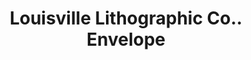 ---
doi: 10.7916/D8TT62XZ
date_other: '1893'
date_other_textual: '1893'
form: printed ephemera
genre:
- Envelopes
name:
- Louisville Lithographic Co.
object_in_context_url: https://biggert.cul.columbia.edu/items/view/ave_biggert_00316
subject_hierarchical_geographic:
- Louisville, Kentucky, United States
subject_name:
- Louisville Lithographic Co.
title: Louisville Lithographic Co.. Envelope
sort_title: Louisville Lithographic Co.. Envelope
call_number: ave_biggert_00316
coordinates:
- 38.22533333333334,-85.74166666666667
pid: ave_biggert_00316
identifiers: ave_biggert_00316
thumbnail: https://derivativo-3.library.columbia.edu/iiif/2/ldpd:344237/full/!256,256/0/native.jpg
permalink: /biggert/ave_biggert_00316/
layout: iiif-image-page
---